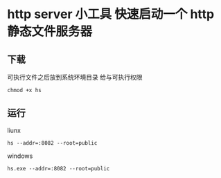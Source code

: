 # http server 小工具 快速启动一个 http静态文件服务器


## 下载


可执行文件之后放到系统环境目录
给与可执行权限 
```
chmod +x hs
```

## 运行

liunx
```
hs --addr=:8082 --root=public
```
windows
```
hs.exe --addr=:8082 --root=public
```
